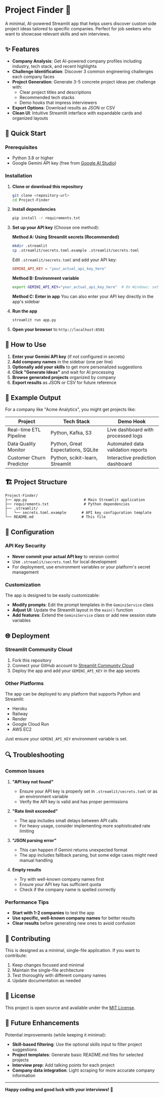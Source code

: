 # Project Finder 🚀

A minimal, AI-powered Streamlit app that helps users discover custom side project ideas tailored to specific companies. Perfect for job seekers who want to showcase relevant skills and win interviews.

## ✨ Features

- **Company Analysis**: Get AI-powered company profiles including industry, tech stack, and recent highlights
- **Challenge Identification**: Discover 3 common engineering challenges each company faces
- **Project Generation**: Generate 3-5 concrete project ideas per challenge with:
  - Clear project titles and descriptions
  - Recommended tech stacks
  - Demo hooks that impress interviewers
- **Export Options**: Download results as JSON or CSV
- **Clean UI**: Intuitive Streamlit interface with expandable cards and organized layouts

## 🚀 Quick Start

### Prerequisites

- Python 3.8 or higher
- Google Gemini API key (free from [Google AI Studio](https://makersuite.google.com/app/apikey))

### Installation

1. **Clone or download this repository**
   ```bash
   git clone <repository-url>
   cd Project-Finder
   ```

2. **Install dependencies**
   ```bash
   pip install -r requirements.txt
   ```

3. **Set up your API key** (Choose one method):

   **Method A: Using Streamlit secrets (Recommended)**
   ```bash
   mkdir .streamlit
   cp .streamlit/secrets.toml.example .streamlit/secrets.toml
   ```
   Edit `.streamlit/secrets.toml` and add your API key:
   ```toml
   GEMINI_API_KEY = "your_actual_api_key_here"
   ```

   **Method B: Environment variable**
   ```bash
   export GEMINI_API_KEY="your_actual_api_key_here"  # On Windows: set GEMINI_API_KEY=your_key
   ```

   **Method C: Enter in app**
   You can also enter your API key directly in the app's sidebar

4. **Run the app**
   ```bash
   streamlit run app.py
   ```

5. **Open your browser** to `http://localhost:8501`

## 📖 How to Use

1. **Enter your Gemini API key** (if not configured in secrets)
2. **Add company names** in the sidebar (one per line)
3. **Optionally add your skills** to get more personalized suggestions
4. **Click "Generate Ideas"** and wait for AI processing
5. **Browse generated projects** organized by company
6. **Export results** as JSON or CSV for future reference

## 🎯 Example Output

For a company like "Acme Analytics", you might get projects like:

| Project | Tech Stack | Demo Hook |
|---------|------------|-----------|
| Real-time ETL Pipeline | Python, Kafka, S3 | Live dashboard with processed logs |
| Data Quality Monitor | Python, Great Expectations, SQLite | Automated data validation reports |
| Customer Churn Predictor | Python, scikit-learn, Streamlit | Interactive prediction dashboard |

## 🏗️ Project Structure

```
Project-Finder/
├── app.py                          # Main Streamlit application
├── requirements.txt                # Python dependencies
├── .streamlit/
│   └── secrets.toml.example       # API key configuration template
└── README.md                      # This file
```

## 🔧 Configuration

### API Key Security

- **Never commit your actual API key** to version control
- Use `.streamlit/secrets.toml` for local development
- For deployment, use environment variables or your platform's secret management

### Customization

The app is designed to be easily customizable:

- **Modify prompts**: Edit the prompt templates in the `GeminiService` class
- **Adjust UI**: Update the Streamlit layout in the `main()` function
- **Add features**: Extend the `GeminiService` class or add new session state variables

## 🌐 Deployment

### Streamlit Community Cloud

1. Fork this repository
2. Connect your GitHub account to [Streamlit Community Cloud](https://share.streamlit.io/)
3. Deploy the app and add your `GEMINI_API_KEY` in the app secrets

### Other Platforms

The app can be deployed to any platform that supports Python and Streamlit:
- Heroku
- Railway
- Render
- Google Cloud Run
- AWS EC2

Just ensure your `GEMINI_API_KEY` environment variable is set.

## 🔍 Troubleshooting

### Common Issues

1. **"API key not found"**
   - Ensure your API key is properly set in `.streamlit/secrets.toml` or as an environment variable
   - Verify the API key is valid and has proper permissions

2. **"Rate limit exceeded"**
   - The app includes small delays between API calls
   - For heavy usage, consider implementing more sophisticated rate limiting

3. **"JSON parsing error"**
   - This can happen if Gemini returns unexpected format
   - The app includes fallback parsing, but some edge cases might need manual handling

4. **Empty results**
   - Try with well-known company names first
   - Ensure your API key has sufficient quota
   - Check if the company name is spelled correctly

### Performance Tips

- **Start with 1-2 companies** to test the app
- **Use specific, well-known company names** for better results
- **Clear results** before generating new ones to avoid confusion

## 🤝 Contributing

This is designed as a minimal, single-file application. If you want to contribute:

1. Keep changes focused and minimal
2. Maintain the single-file architecture
3. Test thoroughly with different company names
4. Update documentation as needed

## 📄 License

This project is open source and available under the [MIT License](LICENSE).

## 🎯 Future Enhancements

Potential improvements (while keeping it minimal):

- **Skill-based filtering**: Use the optional skills input to filter project suggestions
- **Project templates**: Generate basic README.md files for selected projects
- **Interview prep**: Add talking points for each project
- **Company data integration**: Light scraping for more accurate company information

---

**Happy coding and good luck with your interviews! 🚀**
